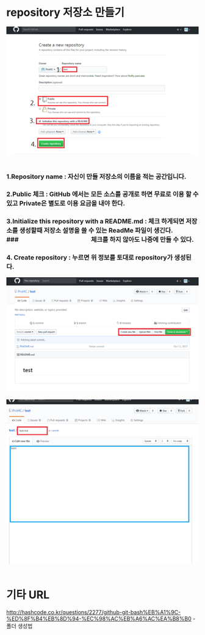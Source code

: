# repository 저장소 만들기  
![screensh](./img/5.PNG)  

### 1.Repository name : 자신이 만들 저장소의 이름을 적는 공간입니다.   
### 2.Public 체크 : GitHub 에서는 모든 소스를 공개로 하면 무료로 이용 할 수 있고 Private은 별도로 이용 요금을 내야 한다.  
### 3.Initialize this repository with a README.md : 체크 하게되면 저장소를 생성할때 저장소 설명을 쓸 수 있는 ReadMe 파일이 생긴다.    ###                                                 체크를 하지 않아도 나중에 만들 수 있다.  
### 4. Create repository : 누르면 위 정보를 토대로 repository가 생성된다.   
![screensh](./img/6.PNG)  
![screensh](./img/7.PNG)  


# 기타 URL  
http://hashcode.co.kr/questions/2277/github-git-bash%EB%A1%9C-%ED%8F%B4%EB%8D%94-%EC%98%AC%EB%A6%AC%EA%B8%B0 - 폴더 생성법
